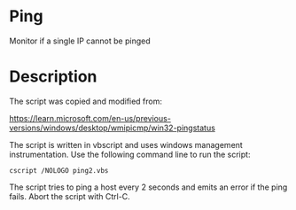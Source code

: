 # Ping
Monitor if a single IP cannot be pinged

# Description
The script was copied and modified from:

https://learn.microsoft.com/en-us/previous-versions/windows/desktop/wmipicmp/win32-pingstatus

The script is written in vbscript and uses windows management instrumentation. Use the following command line to run the script:

`cscript /NOLOGO ping2.vbs`

The script tries to ping a host every 2 seconds and emits an error if the ping fails. Abort the script with Ctrl-C.
